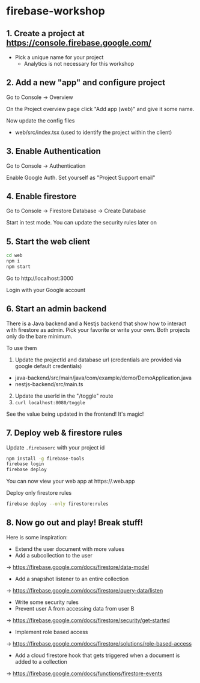 # firebase-workshop

## 1. Create a project at https://console.firebase.google.com/

- Pick a unique name for your project
  - Analytics is not necessary for this workshop

## 2. Add a new "app" and configure project

Go to Console -> Overview

On the Project overview page click "Add app (web)" and give it some name.

Now update the config files

- web/src/index.tsx (used to identify the project within the client)

## 3. Enable Authentication

Go to Console -> Authentication

Enable Google Auth. Set yourself as "Project Support email"

## 4. Enable firestore

Go to Console -> Firestore Database -> Create Database

Start in test mode. You can update the security rules later on

## 5. Start the web client

```bash
cd web
npm i
npm start
```

Go to http://localhost:3000

Login with your Google account

## 6. Start an admin backend

There is a Java backend and a Nestjs backend that show how to interact with firestore as admin. Pick your favorite or write your own. Both projects only do the bare minimum.

To use them

1. Update the projectId and database url (credentials are provided via google default credentials)

- java-backend/src/main/java/com/example/demo/DemoApplication.java
- nestjs-backend/src/main.ts

2. Update the userId in the "/toggle" route
3. `curl localhost:8080/toggle`

See the value being updated in the frontend! It's magic!

## 7. Deploy web & firestore rules

Update `.firebaserc` with your project id

```bash
npm install -g firebase-tools
firebase login
firebase deploy
```

You can now view your web app at https://<your-project-id>.web.app

Deploy only firestore rules

```bash
firebase deploy --only firestore:rules
```

## 8. Now go out and play! Break stuff!

Here is some inspiration:

- Extend the user document with more values
- Add a subcollection to the user

-> https://firebase.google.com/docs/firestore/data-model

- Add a snapshot listener to an entire collection

-> https://firebase.google.com/docs/firestore/query-data/listen

- Write some security rules
- Prevent user A from accessing data from user B

-> https://firebase.google.com/docs/firestore/security/get-started

- Implement role based access

-> https://firebase.google.com/docs/firestore/solutions/role-based-access

- Add a cloud firestore hook that gets triggered when a document is added to a collection

-> https://firebase.google.com/docs/functions/firestore-events
